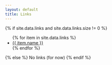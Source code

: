 ```yaml
---
layout: default
title: Links
---
```


<div id="abs-block">
	{% if site.data.links and site.data.links.size != 0 %}
		<ul>
			{% for item in site.data.links %}
				<li>
					<a href="{{ item.link }}" target="_blank">{{ item.name }}</a>
				</li>
			{% endfor %}
		</ul>
	{% else %}
		<span>No links (for now)</span>
	{% endif %}
</div>
